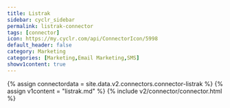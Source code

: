 ```yaml
---
title: Listrak
sidebar: cyclr_sidebar
permalink: listrak-connector
tags: [connector]
icon: https://my.cyclr.com/api/ConnectorIcon/5998
default_header: false
category: Marketing
categories: [Marketing,Email Marketing,SMS]
showv1content: true
---
```

{% assign connectordata = site.data.v2.connectors.connector-listrak %}
{% assign v1content = "listrak.md" %}
{% include v2/connector/connector.html %}	